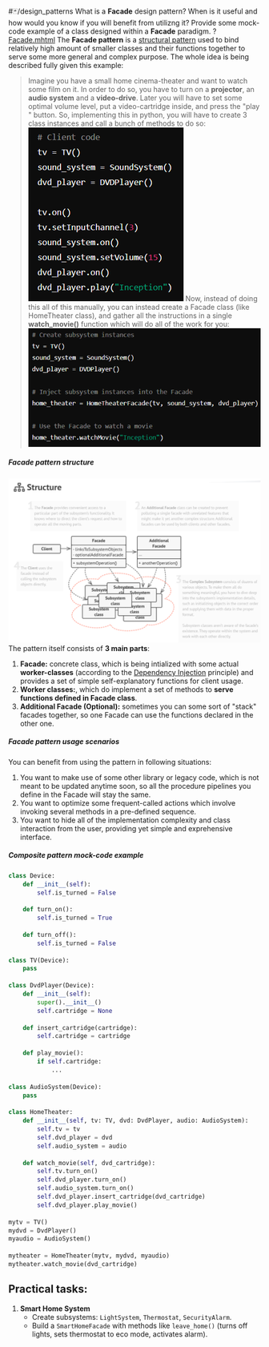 #🃏/design_patterns
What is a **Facade** design pattern? When is it useful and how would you know if you will benefit from utilizng it? Provide some mock-code example of a class designed within a **Facade** paradigm.
?
[Facade.mhtml](../../📁%20files/Facade.mhtml)
The **Facade pattern** is a [structural pattern](Structural%20patterns.md) used to bind relatively high amount of smaller classes and their functions together to serve some more general and complex purpose. The whole idea is being described fully given this example:
> Imagine you have a small home cinema-theater and want to watch some film on it. In order to do so, you have to turn on a **projector**, an **audio system** and a **video-drive**. Later you will have to set some optimal volume level, put a video-cartridge inside, and press the "play " button. So, implementing this in python, you will have to create 3 class instances and call a bunch of methods to do so:
> ![Pasted image 20240902153318.png](../../📁%20files/Pasted%20image%2020240902153318.png)
> Now, instead of doing this all of this manually, you can instead create a Facade class (like HomeTheater class), and gather all the instructions in a single **watch_movie()** function which will do all of the work for you:
> ![Pasted image 20240902153419.png](../../📁%20files/Pasted%20image%2020240902153419.png)
##### Facade pattern structure
![Pasted image 20240902152802.png](../../📁%20files/Pasted%20image%2020240902152802.png)
The pattern itself consists of **3 main parts**:
1. **Facade:** concrete class, which is being intialized with some actual **worker-classes** (according to the [Dependency Injection](../Dependency%20Injection.md) principle) and provides a set of simple self-explanatory functions for client usage.
2. **Worker classes:**, which do implement a set of methods to **serve functions defined in Facade class**.
3. **Additional Facade (Optional):** sometimes you can some sort of "stack" facades together, so one Facade can use the functions declared in the other one.
##### Facade pattern usage scenarios
You can benefit from using the pattern in following situations:
1. You want to make use of some other library or legacy code, which is not meant to be updated anytime soon, so all the procedure pipelines you define in the Facade will stay the same.
2. You want to optimize some frequent-called actions which involve invoking several methods in a pre-defined sequence.
3. You want to hide all of the implementation complexity and class interaction from the user, providing yet simple and exprehensive interface.
##### Composite pattern mock-code example
```python
class Device:
	def __init__(self):
		self.is_turned = False

	def turn_on():
		self.is_turned = True

	def turn_off():
		self.is_turned = False
		
class TV(Device):
	pass
		
class DvdPlayer(Device):
	def __init__(self):
		super().__init__()
		self.cartridge = None
		
	def insert_cartridge(cartridge):
		self.cartridge = cartridge

	def play_movie():
		if self.cartridge:
			...
	
class AudioSystem(Device):
	pass

class HomeTheater:
	def __init__(self, tv: TV, dvd: DvdPlayer, audio: AudioSystem):
		self.tv = tv
		self.dvd_player = dvd
		self.audio_system = audio

	def watch_movie(self, dvd_cartridge):
		self.tv.turn_on()
		self.dvd_player.turn_on()
		self.audio_system.turn_on()
		self.dvd_player.insert_cartridge(dvd_cartridge)
		self.dvd_player.play_movie()
		
mytv = TV()
mydvd = DvdPlayer()
myaudio = AudioSystem()

mytheater = HomeTheater(mytv, mydvd, myaudio)
mytheater.watch_movie(dvd_cartridge)
```
<!--SR:!2025-04-24,160,310-->

## Practical tasks:
1. **Smart Home System**
    - Create subsystems: `LightSystem`, `Thermostat`, `SecurityAlarm`.
    - Build a `SmartHomeFacade` with methods like `leave_home()` (turns off lights, sets thermostat to eco mode, activates alarm).